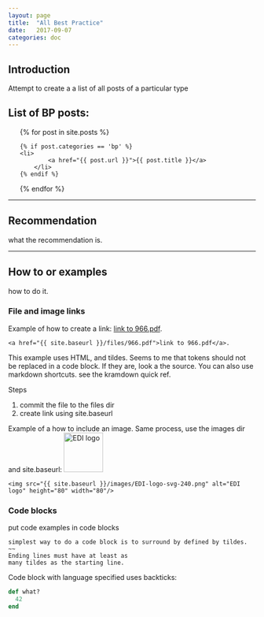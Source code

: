 ```yaml
---
layout: page
title:  "All Best Practice"
date:   2017-09-07
categories: doc
---
```

## Introduction
Attempt to create a a list of all posts of a particular type




## List of BP posts:
<ul>
  {% for post in site.posts %}
 
    {% if post.categories == 'bp' %}
   	<li>
      		<a href="{{ post.url }}">{{ post.title }}</a>
    	</li>
    {% endif %}
  {% endfor %}
</ul>




---
## Recommendation
what the recommendation is.

---
## How to or examples
how to do it. 

### File and image links
Example of how to create a link: <a href="{{ site.baseurl }}/files/966.pdf">link to 966.pdf</a>.

~~~~
<a href="{{ site.baseurl }}/files/966.pdf">link to 966.pdf</a>. 
~~~~~

This example uses HTML, and tildes. Seems to me that tokens should not be replaced in a code block. If they are, look a the source. You can also use markdown shortcuts. see the kramdown quick ref.

Steps
1. commit the file to the files dir
1. create link using site.baseurl


Example of a how to include an image. Same process, use the images dir and site.baseurl:
<img src="{{ site.baseurl }}/images/EDI-logo-svg-240.png" alt="EDI logo" height="80" width="80"/>

~~~
<img src="{{ site.baseurl }}/images/EDI-logo-svg-240.png" alt="EDI logo" height="80" width="80"/>
~~~~

### Code blocks
put code examples in code blocks
~~~~~
simplest way to do a code block is to surround by defined by tildes.
~~
Ending lines must have at least as
many tildes as the starting line. 
~~~~~~~~~~~


Code block with language specified uses backticks:
``` ruby
def what?
  42
end
```



